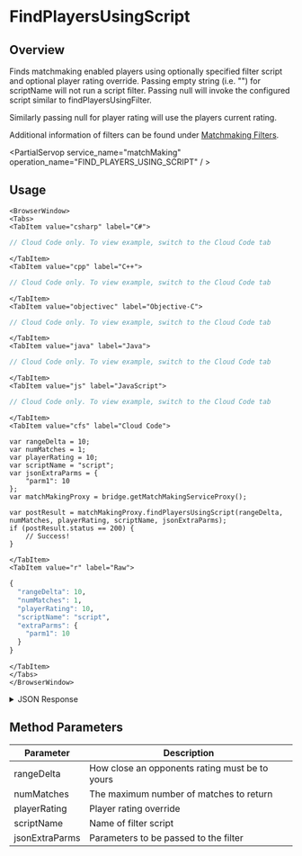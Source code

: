 # FindPlayersUsingScript
## Overview
Finds matchmaking enabled players using optionally specified filter script and optional player rating override.
Passing empty string (i.e. "") for scriptName will not run a script filter. Passing null will invoke the configured script similar
to findPlayersUsingFilter.

Similarly passing null for player rating will use the players current rating.

Additional information of filters can be found under [Matchmaking Filters](/api/capi/matchmaking/matchmakingfilters).

<PartialServop service_name="matchMaking" operation_name="FIND_PLAYERS_USING_SCRIPT" / >

## Usage

```mdx-code-block
<BrowserWindow>
<Tabs>
<TabItem value="csharp" label="C#">
```

```csharp
// Cloud Code only. To view example, switch to the Cloud Code tab
```

```mdx-code-block
</TabItem>
<TabItem value="cpp" label="C++">
```

```cpp
// Cloud Code only. To view example, switch to the Cloud Code tab
```

```mdx-code-block
</TabItem>
<TabItem value="objectivec" label="Objective-C">
```

```objectivec
// Cloud Code only. To view example, switch to the Cloud Code tab
```

```mdx-code-block
</TabItem>
<TabItem value="java" label="Java">
```

```java
// Cloud Code only. To view example, switch to the Cloud Code tab
```

```mdx-code-block
</TabItem>
<TabItem value="js" label="JavaScript">
```

```javascript
// Cloud Code only. To view example, switch to the Cloud Code tab
```

```mdx-code-block
</TabItem>
<TabItem value="cfs" label="Cloud Code">
```

```cfscript
var rangeDelta = 10;
var numMatches = 1;
var playerRating = 10;
var scriptName = "script";
var jsonExtraParms = {
    "parm1": 10
};
var matchMakingProxy = bridge.getMatchMakingServiceProxy();

var postResult = matchMakingProxy.findPlayersUsingScript(rangeDelta, numMatches, playerRating, scriptName, jsonExtraParms);
if (postResult.status == 200) {
    // Success!
}
```

```mdx-code-block
</TabItem>
<TabItem value="r" label="Raw">
```

```r
{
  "rangeDelta": 10,
  "numMatches": 1,
  "playerRating": 10,
  "scriptName": "script",
  "extraParms": {
    "parm1": 10
  }
}
```

```mdx-code-block
</TabItem>
</Tabs>
</BrowserWindow>
```

<details>
<summary>JSON Response</summary>

```json
{
    "status": 200,
    "data": {
        "matchesFound": [
            {
                "pictureUrl": null,
                "playerName": "UserC-1239941736",
                "playerId": "c2b88d3f-2s32-43a6-9a71-0f0157e46505",
                "playerRating": 0,
                "summaryFriendData": null
            },
            {
                "pictureUrl": null,
                "playerName": "UserA-914307852",
                "playerId": "96afefc7-02b2-4148-8d36-c62855d917b6",
                "playerRating": 0,
                "summaryFriendData": null
            }
        ]
    }
}
```
</details>

## Method Parameters
Parameter | Description
--------- | -----------
rangeDelta | How close an opponents rating must be to yours
numMatches | The maximum number of matches to return
playerRating | Player rating override
scriptName | Name of filter script
jsonExtraParms | Parameters to be passed to the filter



